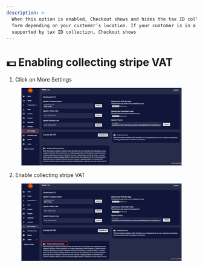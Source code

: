 ```yaml
---
description: >-
  When this option is enabled, Checkout shows and hides the tax ID collection
  form depending on your customer’s location. If your customer is in a location
  supported by tax ID collection, Checkout shows
---
```


# 💵 Enabling collecting stripe VAT

1. Click on More Settings

<figure><img src="../.gitbook/assets/1 (16).png" alt=""><figcaption></figcaption></figure>

2. Enable collecting stripe VAT

<figure><img src="../.gitbook/assets/2 (16).png" alt=""><figcaption></figcaption></figure>

